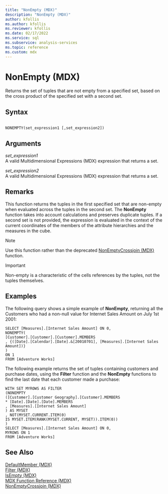 ```yaml
---
title: "NonEmpty (MDX)"
description: "NonEmpty (MDX)"
author: kfollis
ms.author: kfollis
ms.reviewer: kfollis
ms.date: 02/17/2022
ms.service: sql
ms.subservice: analysis-services
ms.topic: reference
ms.custom: mdx
---
```

# NonEmpty (MDX)


  Returns the set of tuples that are not empty from a specified set, based on the cross product of the specified set with a second set.  
  
## Syntax  
  
```  
  
NONEMPTY(set_expression1 [,set_expression2])  
```  
  
## Arguments  
 *set_expression1*  
 A valid Multidimensional Expressions (MDX) expression that returns a set.  
  
 *set_expression2*  
 A valid Multidimensional Expressions (MDX) expression that returns a set.  
  
## Remarks  
 This function returns the tuples in the first specified set that are non-empty when evaluated across the tuples in the second set. The **NonEmpty** function takes into account calculations and preserves duplicate tuples. If a second set is not provided, the expression is evaluated in the context of the current coordinates of the members of the attribute hierarchies and the measures in the cube.  
  
> [!NOTE]  
>  Use this function rather than the deprecated [NonEmptyCrossjoin &#40;MDX&#41;](../mdx/nonemptycrossjoin-mdx.md) function.  
  
> [!IMPORTANT]  
>  Non-empty is a characteristic of the cells references by the tuples, not the tuples themselves.  
  
## Examples  
 The following query shows a simple example of **NonEmpty**, returning all the Customers who had a non-null value for Internet Sales Amount on July 1st 2001:  
  
```  
SELECT [Measures].[Internet Sales Amount] ON 0,  
NONEMPTY(  
[Customer].[Customer].[Customer].MEMBERS  
, {([Date].[Calendar].[Date].&[20010701], [Measures].[Internet Sales Amount])}  
)  
ON 1  
FROM [Adventure Works]  
```  
  
 The following example returns the set of tuples containing customers and purchase dates, using the **Filter** function and the **NonEmpty** functions to find the last date that each customer made a purchase:  
  
```  
WITH SET MYROWS AS FILTER  
(NONEMPTY  
([Customer].[Customer Geography].[Customer].MEMBERS  
* [Date].[Date].[Date].MEMBERS  
, [Measures].[Internet Sales Amount]  
) AS MYSET  
, NOT(MYSET.CURRENT.ITEM(0)  
IS MYSET.ITEM(RANK(MYSET.CURRENT, MYSET)).ITEM(0))  
)  
SELECT [Measures].[Internet Sales Amount] ON 0,  
MYROWS ON 1  
FROM [Adventure Works]  
```  
  
## See Also  
 [DefaultMember &#40;MDX&#41;](../mdx/defaultmember-mdx.md)   
 [Filter &#40;MDX&#41;](../mdx/filter-mdx.md)   
 [IsEmpty &#40;MDX&#41;](../mdx/isempty-mdx.md)   
 [MDX Function Reference &#40;MDX&#41;](../mdx/mdx-function-reference-mdx.md)   
 [NonEmptyCrossjoin &#40;MDX&#41;](../mdx/nonemptycrossjoin-mdx.md)  
  
  
